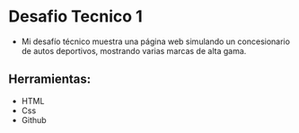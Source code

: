 # Desafio Tecnico 1

- Mi desafío técnico muestra una página web simulando un concesionario de autos deportivos, mostrando varias marcas de alta gama.
  
## Herramientas:

- HTML
- Css
- Github
